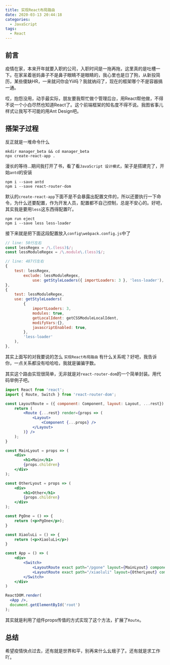 ```yaml
---
title: 实现React布局路由
date: 2020-03-13 20:44:18
categories:
  - JavaScript
tags:
  - React
---
```


## 前言

疫情在家，本来开年就要入职的公司，入职时间是一拖再拖，这里真的是吐槽一下。在家呆着爸妈鼻子不是鼻子眼睛不是眼睛的，我心里也是日了狗，从新投简历，某些傻缺HR，一来就问你会Yii吗？我就纳闷了，现在的框架哪个不是容器搞一通。

哎，抱怨没用，动手最实际，朋友要我帮忙做个管理后台，用React帮他做，不得不说一个小白尽然也知道React了。这个前端框架的知名度不得不说。我图省事儿样式让我写不可能的用Ant Design吧。



## 搭架子过程

反正就是一堆命令什么

```shell
mkdir manager_beta && cd manager_beta
npx create-react-app .
```

漫长的等待...期间我打开了书，看了看`JavaScript 设计模式`，架子是搭建完了，开始`antd`的安装

```shell
npm i --save antd
npm i --save react-router-dom
```

默认的`create-react-app`下面不是不会暴露出配置文件的，所以还要执行一下命令，为什么还要配置，作为开发人员，配置都不自己控制，总是不安心的。好吧，其实我是要用`less`这东西得配置吖。

```shell
npm run eject
npm i --save less less-loader
```

接下来就是把下面这段配置放入`config\webpack.config.js`中了

```javascript
// line: 50行左右
const lessRegex = /\.(less)$/;
const lessModuleRegex = /\.module\.(less)$/;

// line: 487行左右
{
    test: lessRegex,
        exclude: lessModuleRegex,
            use: getStyleLoaders({ importLoaders: 3 }, 'less-loader'),
},
{
    test: lessModuleRegex,
    use: getStyleLoaders(
        {
            importLoaders: 3,
            modules: true,
            getLocalIdent: getCSSModuleLocalIdent,
            modifyVars:{},
            javascriptEnabled: true,
        },
        'less-loader'
    ),
},
```

其实上面写的对我要说的怎么 `实现React布局路由` 有什么关系呢？好吧，我告诉你，一点关系都没有哈哈哈，我就是骗骗字数。

<!-- more -->

其实这个路由实现很简单，无非就是对`react-router-dom`的一个简单封装。用代码举例子吧。

```jsx
import React from 'react';
import { Route, Switch } from 'react-router-dom';

const LayoutRoute = ({ component: Component, layout: Layout, ...rest}) => {
    return (
        <Route {...rest} render={props => (
			<Layout>
                <Component {...props} />
            </Layout>
        )} />
    );
}

const MainLyout = props => (
    <div>
        <h1>Main</h1>
        {props.children}
    </div>
);

const OtherLyout = props => (
    <div>
        <h1>Other</h1>
        {props.children}
    </div>
);

const PgOne = () => {
    return (<p>PgOne</p>);
}

const XiaoluLi = () => {
    return (<p>XiaoluLi</p>)
}

const App = () => (
    <div>
        <Switch>
        	<LayoutRoute exact path="/pgone" layout={MainLyout} component={PgOne}/>
            <LayoutRoute exact path="/xiaoluli" layout={OtherLyout} component={XiaoluLi}/>
        </Switch>
    </div>
)

ReactDOM.render(
  <App />,
  document.getElementById('root')
);
```

其实就是利用了组件props传值的方式实现了这个方法，扩展了`Route`。



## 总结

希望疫情快点过去，还有就是世界和平，别再来什么幺蛾子了。还有就是求工作吖。